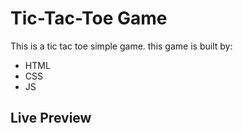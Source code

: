 # Tic-Tac-Toe Game
This is a tic tac toe simple game.
this game is built by:
- HTML
- CSS
- JS
## Live Preview

